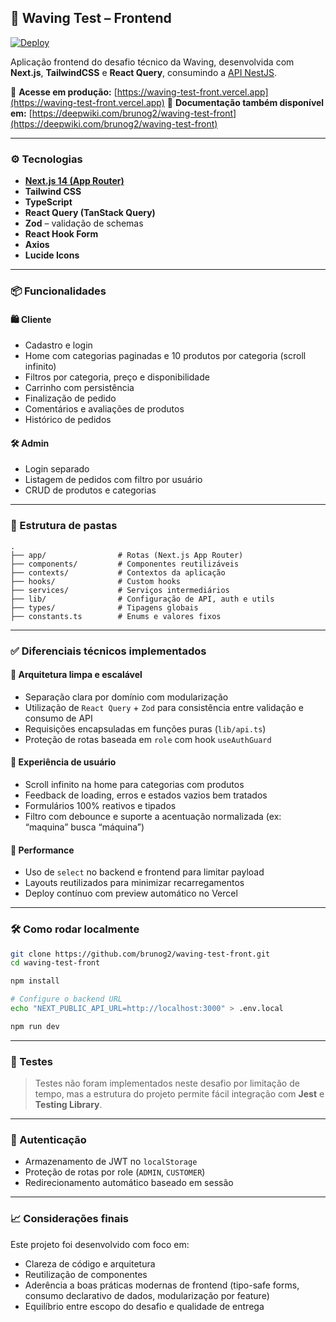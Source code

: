 ## 🧾 Waving Test – Frontend

[![Deploy](https://vercelbadge.vercel.app/api/brunog2/waving-test-front)](https://waving-test-front.vercel.app)

Aplicação frontend do desafio técnico da Waving, desenvolvida com **Next.js**, **TailwindCSS** e **React Query**, consumindo a [API NestJS](https://github.com/brunog2/waving-test-api).

🔗 **Acesse em produção:** [https://waving-test-front.vercel.app](https://waving-test-front.vercel.app)
🔗 **Documentação também disponível em:** [https://deepwiki.com/brunog2/waving-test-front](https://deepwiki.com/brunog2/waving-test-front)

---

### ⚙️ Tecnologias

- **[Next.js 14 (App Router)](https://nextjs.org/docs/app)**
- **Tailwind CSS**
- **TypeScript**
- **React Query (TanStack Query)**
- **Zod** – validação de schemas
- **React Hook Form**
- **Axios**
- **Lucide Icons**

---

### 📦 Funcionalidades

#### 🛍️ Cliente

- Cadastro e login
- Home com categorias paginadas e 10 produtos por categoria (scroll infinito)
- Filtros por categoria, preço e disponibilidade
- Carrinho com persistência
- Finalização de pedido
- Comentários e avaliações de produtos
- Histórico de pedidos

#### 🛠️ Admin

- Login separado
- Listagem de pedidos com filtro por usuário
- CRUD de produtos e categorias

---

### 📁 Estrutura de pastas

```
.
├── app/                # Rotas (Next.js App Router)
├── components/         # Componentes reutilizáveis
├── contexts/           # Contextos da aplicação
├── hooks/              # Custom hooks
├── services/           # Serviços intermediários
├── lib/                # Configuração de API, auth e utils
├── types/              # Tipagens globais
├── constants.ts        # Enums e valores fixos
```

---

### ✅ Diferenciais técnicos implementados

#### 🧠 Arquitetura limpa e escalável

- Separação clara por domínio com modularização
- Utilização de `React Query` + `Zod` para consistência entre validação e consumo de API
- Requisições encapsuladas em funções puras (`lib/api.ts`)
- Proteção de rotas baseada em `role` com hook `useAuthGuard`

#### 🔁 Experiência de usuário

- Scroll infinito na home para categorias com produtos
- Feedback de loading, erros e estados vazios bem tratados
- Formulários 100% reativos e tipados
- Filtro com debounce e suporte a acentuação normalizada (ex: “maquina” busca “máquina”)

#### 🎯 Performance

- Uso de `select` no backend e frontend para limitar payload
- Layouts reutilizados para minimizar recarregamentos
- Deploy contínuo com preview automático no Vercel

---

### 🛠️ Como rodar localmente

```bash
git clone https://github.com/brunog2/waving-test-front.git
cd waving-test-front

npm install

# Configure o backend URL
echo "NEXT_PUBLIC_API_URL=http://localhost:3000" > .env.local

npm run dev
```

---

### 🧪 Testes

> Testes não foram implementados neste desafio por limitação de tempo, mas a estrutura do projeto permite fácil integração com **Jest** e **Testing Library**.

---

### 🔐 Autenticação

- Armazenamento de JWT no `localStorage`
- Proteção de rotas por role (`ADMIN`, `CUSTOMER`)
- Redirecionamento automático baseado em sessão

---

### 📈 Considerações finais

Este projeto foi desenvolvido com foco em:

- Clareza de código e arquitetura
- Reutilização de componentes
- Aderência a boas práticas modernas de frontend (tipo-safe forms, consumo declarativo de dados, modularização por feature)
- Equilíbrio entre escopo do desafio e qualidade de entrega
